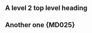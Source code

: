 ## A level 2 top level heading

## Another one {MD025}

<!-- markdownlint-configure-file {
  "first-heading-h1": {
    "level": 2
  },
  "single-title": {
    "level": 2
  },
  "first-line-heading": {
    "level": 2
  }
} -->

